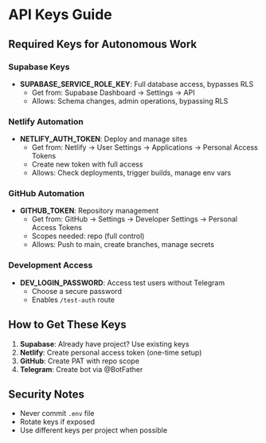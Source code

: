 # API Keys Guide

## Required Keys for Autonomous Work

### Supabase Keys
- **SUPABASE_SERVICE_ROLE_KEY**: Full database access, bypasses RLS
  - Get from: Supabase Dashboard → Settings → API
  - Allows: Schema changes, admin operations, bypassing RLS

### Netlify Automation
- **NETLIFY_AUTH_TOKEN**: Deploy and manage sites
  - Get from: Netlify → User Settings → Applications → Personal Access Tokens
  - Create new token with full access
  - Allows: Check deployments, trigger builds, manage env vars

### GitHub Automation  
- **GITHUB_TOKEN**: Repository management
  - Get from: GitHub → Settings → Developer Settings → Personal Access Tokens
  - Scopes needed: repo (full control)
  - Allows: Push to main, create branches, manage secrets

### Development Access
- **DEV_LOGIN_PASSWORD**: Access test users without Telegram
  - Choose a secure password
  - Enables `/test-auth` route

## How to Get These Keys

1. **Supabase**: Already have project? Use existing keys
2. **Netlify**: Create personal access token (one-time setup)
3. **GitHub**: Create PAT with repo scope
4. **Telegram**: Create bot via @BotFather

## Security Notes
- Never commit `.env` file
- Rotate keys if exposed
- Use different keys per project when possible
